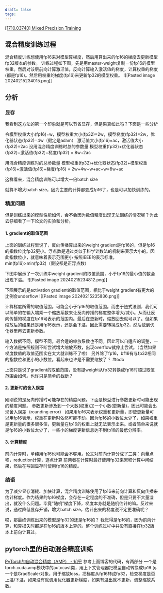 ```yaml
---
draft: false
tags:
---
```



[\[1710.03740\] Mixed Precision Training](https://arxiv.org/abs/1710.03740)
## 混合精度训练过程

混合精度训练想使用fp16来对模型算梯度，然后用算出来的fp16的梯度去更新模型fp32版本的参数。
训练过程如下图，先是用master-weight复制一份fp16的模型权重。然后对该层前向计算激活值，反向计算输入激活值的梯度，计算权重的梯度(都是fp16)。然后用权重的梯度(fp16)来更新fp32的模型权重。
![[Pasted image 20240215234015.png]]

## 分析 

### 显存
我看到这方法的第一个印象就是可以节省显存，但是果真如此吗？下面是一些分析

令模型权重大小(fp16)=w，模型权重大小(fp32)=2w，模型梯度(fp32)=2w，优化器状态(fp32)=4w（假定是adam）
激活值大小(fp16)=ac，激活值大小(fp32)=2ac
没用混合精度训练时总的参数量
模型权重(fp32)+优化器状态(fp32)+激活值(fp32)+梯度(fp32)
\= 8w+2ac

用混合精度训练时的总参数量
模型权重(fp32)+优化器状态(fp32)+模型权重(fp16)+激活值(fp16)+梯度(fp16)
\= 2w+4w+w+ac+w=8w+ac

这样看来，混合精度训练可以增大一倍batch size

就算不增大batch size，因为主要的计算都变成fp16了，也是可以加快训练的。
### 精度问题
但是训练出来的模型性能如何，会不会因为数值精度出现无法训练的情况呢？为此去仔细看了一下论文的实验和分析。

#### 1. gradient的取值范围
上面的训练过程里说了，反向传播算出来的weight gradient是fp16的，但是fp16的指数位比fp32更小。浮点数是通过类似于科学计数法的机制来表示大小的。因此指数位小，就意味着表示范围更小 按照IEEE的表示标准，min(fp16)>min(fp32)（假设都是正浮点数）

下图中展示了一次训练中weight gradient的取值范围，小于fp16的最小值的数会出现下溢。
![[Pasted image 20240215234812.png]]

下图展示的是activation gradient的取值范围，相比于weight gradient有更大的比例会underflow
![[Pasted image 20240215235836.png]]


计算梯度所需的取值范围，可能会小于fp16的取值范围。而由于链式法则，我们可以简单的在输入端乘一个缩放系数来让反向传播的梯度整体增大/减小。从而让反向传播的梯度在fp16可表示的范围内。最后在更新时，缩放回去就可以了。但如果缩放后的结果还是用fp16表示，还是会下溢，因此需要转换成fp32，然后放到优化器里再去更新参数。

输入数据不同，模型不同，最合适的缩放系数也不同。因此可以自适应的调整，一个方法是按照规则不断尝试增大缩放系数，出现overflow就停止尝试。（当然如果梯度数值的取值范围实在太大就训练不了啦）
另外除了fp16，bf16有与fp32相同的指数位和更小的小数位。看起来也许是不需要缩放了？
#todo

上面只是说了gradient的取值范围，没有提weight从fp32转换成fp16时超过取值范围会如何。也许只是简单的截断？

#### 2. 更新时的舍入误差
刚刚说的是反向传播时可能存在的精度问题。下面是模型进行参数更新时可能出现的精度问题。
参数更新涉及到一个大数(权重)加一个小数(更新量)，因此可能会出现舍入误差（rounding error）
如果用fp16来表示权重和更新量，即使更新量可以用fp16表示，权重在更新时依然可能不动。因为fp16的小数位太少了，如果权重是更新量的很多很多倍，更新量在fp16的权重上就无法表示出来。或者简单来说就是fp16的小数位太少了，一些小的梯度更新信息达不到fp16的最低分辨率。

#### 3. 计算精度
前向计算时，单纯用fp16也可能会不够用。论文对前向计算分成了三类：向量点积，reduction计算，逐点计算
前两者在计算时最好使用fp32来累积计算中间结果，然后在写回显存时使用fp16的精度。


### 结语


为了减少显存消耗、加快计算，混合精度训练使用了fp16来前向计算和反向传播来估计梯度。作为结果的fp16梯度，会存在一定程度的不准确，但是只要不大量溢出，就没什么问题。毕竟“随机”梯度下降，梯度本身就是随机估计的嘛。反过来说，通过降低显存开销，增大batch size，估计出来的梯度说不定更准确呢？

哎，那最终训练出来的模型是fp32的还是fp16的？
我觉得是fp16的，因为前向计算，和算损失时都是在fp16的版本上算的。整个训练过程中并没有直接在fp32版本上前向计算过。

## pytorch里的自动混合精度训练


[PyTorch的自动混合精度（AMP） - 知乎](https://zhuanlan.zhihu.com/p/165152789)
参考上面博客的代码，有两部分
一个是torch.cuda.amp模块中的autocast类，用上下文管理器把模型自动转换成fp16
另一个是GradScaler对象，用于缩放loss，把梯度从fp16转成fp32，检查梯度是否上溢/下溢，如果没有就调用优化器更新梯度，如果有溢出就不更新，调整缩放系数。





